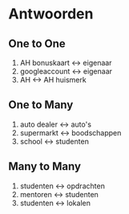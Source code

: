 # Antwoorden

## One to One
1.   AH bonuskaart   <->  eigenaar
2.    googleaccount  <->   eigenaar
3.    AH  <->  AH huismerk

## One to Many
1.   auto dealer   <-> auto's
2.    supermarkt  <->  boodschappen
3.    school  <->  studenten
   
## Many to Many
1.    studenten  <->   opdrachten
2.   mentoren   <->  studenten
3.   studenten   <->  lokalen